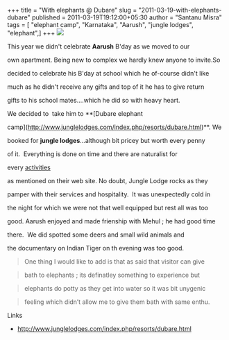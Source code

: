 +++
title = "With elephants @ Dubare"
slug = "2011-03-19-with-elephants-dubare"
published = 2011-03-19T19:12:00+05:30
author = "Santanu Misra"
tags = [ "elephant camp", "Karnataka", "Aarush", "jungle lodges", "elephant",]
+++
[![](../images/thumbnails/2011-03-19-with-elephants-dubare-dubare.jpg)](../images/2011-03-19-with-elephants-dubare-dubare.jpg)

This year we didn't celebrate **Aarush** B'day as we moved to our
own apartment. Being new to complex we hardly knew anyone to invite.So
decided to celebrate his B'day at school which he of-course didn't like
much as he didn't receive any gifts and top of it he has to give return
gifts to his school mates….which he did so with heavy heart.

We decided to  take him to **[Dubare elephant
camp](http://www.junglelodges.com/index.php/resorts/dubare.html)**. We
booked for **jungle lodges**...although bit pricey but worth every penny
of it.  Everything is done on time and there are naturalist for
every [activities](http://www.junglelodges.com/index.php/resorts/dubare.html)
as mentioned on their web site. No doubt, Jungle Lodge rocks as they
pamper with their services and hospitality.  It was unexpectedly cold in
the night for which we were not that well equipped but rest all was too
good. Aarush enjoyed and made frienship with Mehul ; he had good time
there.  We did spotted some deers and small wild animals and
the documentary on Indian Tiger on th evening was too good.

> One thing I would like to add is that as said that visitor can give
> bath to elephants ; its definatley something to experience but
> elephants do potty as they get into water so it was bit unygenic
> feeling which didn’t allow me to give them bath with same enthu.

Links

-   <http://www.junglelodges.com/index.php/resorts/dubare.html>
